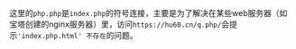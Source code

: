 这里的`php.php`是`index.php`的符号连接，主要是为了解决在某些web服务器（如宝塔创建的nginx服务器）里，访问`https://hu60.cn/q.php/`会提示`'index.php.html' 不存在`的问题。

